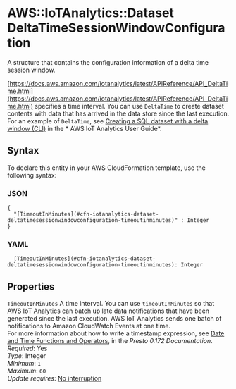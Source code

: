# AWS::IoTAnalytics::Dataset DeltaTimeSessionWindowConfiguration<a name="aws-properties-iotanalytics-dataset-deltatimesessionwindowconfiguration"></a>

A structure that contains the configuration information of a delta time session window\.

 [https://docs.aws.amazon.com/iotanalytics/latest/APIReference/API_DeltaTime.html](https://docs.aws.amazon.com/iotanalytics/latest/APIReference/API_DeltaTime.html) specifies a time interval\. You can use `DeltaTime` to create dataset contents with data that has arrived in the data store since the last execution\. For an example of `DeltaTime`, see [ Creating a SQL dataset with a delta window \(CLI\)](https://docs.aws.amazon.com/iotanalytics/latest/userguide/automate-create-dataset.html#automate-example6) in the * AWS IoT Analytics User Guide*\.

## Syntax<a name="aws-properties-iotanalytics-dataset-deltatimesessionwindowconfiguration-syntax"></a>

To declare this entity in your AWS CloudFormation template, use the following syntax:

### JSON<a name="aws-properties-iotanalytics-dataset-deltatimesessionwindowconfiguration-syntax.json"></a>

```
{
  "[TimeoutInMinutes](#cfn-iotanalytics-dataset-deltatimesessionwindowconfiguration-timeoutinminutes)" : Integer
}
```

### YAML<a name="aws-properties-iotanalytics-dataset-deltatimesessionwindowconfiguration-syntax.yaml"></a>

```
  [TimeoutInMinutes](#cfn-iotanalytics-dataset-deltatimesessionwindowconfiguration-timeoutinminutes): Integer
```

## Properties<a name="aws-properties-iotanalytics-dataset-deltatimesessionwindowconfiguration-properties"></a>

`TimeoutInMinutes`  <a name="cfn-iotanalytics-dataset-deltatimesessionwindowconfiguration-timeoutinminutes"></a>
A time interval\. You can use `timeoutInMinutes` so that AWS IoT Analytics can batch up late data notifications that have been generated since the last execution\. AWS IoT Analytics sends one batch of notifications to Amazon CloudWatch Events at one time\.  
For more information about how to write a timestamp expression, see [Date and Time Functions and Operators](https://prestodb.io/docs/current/functions/datetime.html), in the *Presto 0\.172 Documentation*\.  
*Required*: Yes  
*Type*: Integer  
*Minimum*: `1`  
*Maximum*: `60`  
*Update requires*: [No interruption](https://docs.aws.amazon.com/AWSCloudFormation/latest/UserGuide/using-cfn-updating-stacks-update-behaviors.html#update-no-interrupt)